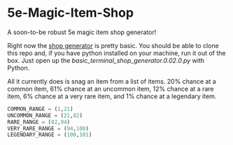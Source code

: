 # 5e-Magic-Item-Shop
A soon-to-be robust 5e magic item shop generator!

Right now the [shop generator](https://github.com/glynyon-5020/5e-Magic-Item-Shop/blob/main/versions/terminal/basic_terminal_shop_generator.0.02.0.py) is pretty basic. You should be able to clone this repo and, if you have python installed on your machine, run it out of the box. Just open up the _basic_terminal_shop_generator.0.02.0.py_ with Python.

All it currently does is snag an item from a list of items. 20% chance at a common item, 61% chance at an uncommon item, 12% chance at a rare item, 6% chance at a very rare item, and 1% chance at a legendary item.

```py
COMMON_RANGE = (1,21)
UNCOMMON_RANGE = (21,82)
RARE_RANGE = (82,94)
VERY_RARE_RANGE = (94,100)
LEGENDARY_RANGE = (100,101)
```
